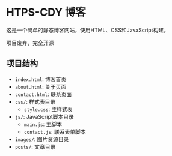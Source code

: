 # HTPS-CDY 博客

这是一个简单的静态博客网站，使用HTML、CSS和JavaScript构建。

项目废弃，完全开源

## 项目结构

- `index.html`: 博客首页
- `about.html`: 关于页面
- `contact.html`: 联系页面
- `css/`: 样式表目录
  - `style.css`: 主样式表
- `js/`: JavaScript脚本目录
  - `main.js`: 主脚本
  - `contact.js`: 联系表单脚本
- `images/`: 图片资源目录
- `posts/`: 文章目录


